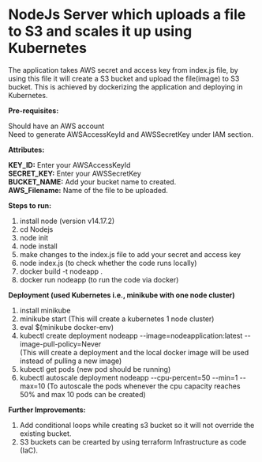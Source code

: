 # NodeJs Server which uploads a file to S3 and scales it up using Kubernetes

The application takes AWS secret and access key from index.js file, by using this file it will create a S3 bucket and upload the file(image) to S3 bucket. This is achieved by dockerizing the application and deploying in Kubernetes.

**Pre-requisites:**

Should have an AWS account <br />
Need to generate AWSAccessKeyId and AWSSecretKey under IAM section. <br />

**Attributes:**

**KEY_ID:** Enter your AWSAccessKeyId <br /> 
**SECRET_KEY:** Enter your AWSSecretKey <br />
**BUCKET_NAME:** Add your bucket name to created. <br />
**AWS_Filename:** Name of the file to be uploaded. <br />

**Steps to run:**

1) install node (version v14.17.2) <br />
2) cd Nodejs <br />
3) node init <br />
4) node install <br />
5) make changes to the index.js file to add your secret and access key <br />
6) node index.js (to check whether the code runs locally) <br />
7) docker build -t nodeapp .  <br />
8) docker run nodeapp (to run the code via docker) <br />

**Deployment (used Kubernetes i.e., minikube with one node cluster)**

1) install minikube  <br />
2) minikube start (This will create a kubernetes 1 node cluster) <br />
3) eval $(minikube docker-env) <br /> 
4) kubectl create deployment nodeapp --image=nodeapplication:latest --image-pull-policy=Never <br />
   (This will create a deployment and the local docker image will be used instead of pulling a new image) <br />
5) kubectl get pods (new pod should be running) <br />
6) kubectl autoscale deployment nodeapp --cpu-percent=50 --min=1 --max=10 (To autoscale the pods whenever the cpu capacity reaches 50% and max 10 pods can be created) <br />

**Further Improvements:**

1) Add conditional loops while creating s3 bucket so it will not override the existing bucket. <br />
2) S3 buckets can be crearted by using terraform Infrastructure as code (IaC).<br />
